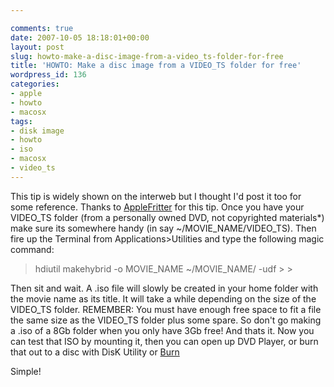 ```yaml
---

comments: true
date: 2007-10-05 18:18:01+00:00
layout: post
slug: howto-make-a-disc-image-from-a-video_ts-folder-for-free
title: 'HOWTO: Make a disc image from a VIDEO_TS folder for free'
wordpress_id: 136
categories:
- apple
- howto
- macosx
tags:
- disk image
- howto
- iso
- macosx
- video_ts
---
```


This tip is widely shown on the interweb but I thought I'd post it too for some reference. Thanks to [AppleFritter](http://www.applefritter.com/node/18845#comment-39467) for this tip.
Once you have your VIDEO_TS folder (from a personally owned DVD, not copyrighted materials*) make sure its somewhere handy (in say ~/MOVIE_NAME/VIDEO_TS). Then fire up the Terminal from Applications>Utilities and type the following magic command:




<blockquote>hdiutil makehybrid -o MOVIE_NAME ~/MOVIE_NAME/ -udf
>
> </blockquote>




Then sit and wait. A .iso file will slowly be created in your home folder with the movie name as its title. It will take a while depending on the size of the VIDEO_TS folder.
REMEMBER: You must have enough free space to fit a file the same size as the VIDEO_TS folder plus some spare. So don't go making a .iso of a 8Gb folder when you only have 3Gb free!
And thats it. Now you can test that ISO by mounting it, then you can open up DVD Player, or burn that out to a disc with DisK Utility or [Burn](http://burn-osx.sourceforge.net/)




Simple!
